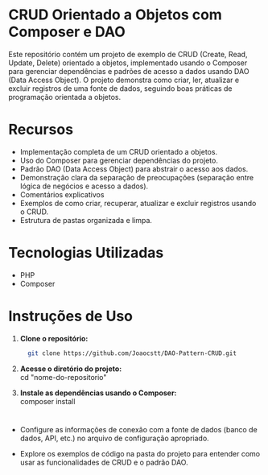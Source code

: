# CRUD Orientado a Objetos com Composer e DAO
Este repositório contém um projeto de exemplo de CRUD (Create, Read, Update, Delete) orientado a objetos, implementado usando o Composer para gerenciar dependências e padrões de acesso a dados usando DAO (Data Access Object). O projeto demonstra como criar, ler, atualizar e excluir registros de uma fonte de dados, seguindo boas práticas de programação orientada a objetos.

# Recursos
- Implementação completa de um CRUD orientado a objetos.
- Uso do Composer para gerenciar dependências do projeto.
- Padrão DAO (Data Access Object) para abstrair o acesso aos dados.
- Demonstração clara da separação de preocupações (separação entre lógica de negócios e acesso a dados).
- Comentários explicativos
- Exemplos de como criar, recuperar, atualizar e excluir registros usando o CRUD.
- Estrutura de pastas organizada e limpa.

# Tecnologias Utilizadas
- PHP
- Composer

# Instruções de Uso

1. **Clone o repositório:**

   ```bash
     git clone https://github.com/Joaocstt/DAO-Pattern-CRUD.git

2. **Acesse o diretório do projeto:** <br>
cd "nome-do-repositorio"

2. **Instale as dependências usando o Composer:** <br>
composer install

# 

- Configure as informações de conexão com a fonte de dados (banco de dados, API, etc.) no arquivo de configuração apropriado.

- Explore os exemplos de código na pasta do projeto para entender como usar as funcionalidades de CRUD e o padrão DAO.
